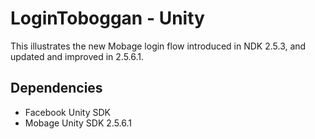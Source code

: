 LoginToboggan - Unity
=====================

This illustrates the new Mobage login flow introduced in NDK 2.5.3, and updated and improved in 2.5.6.1.


Dependencies
------------

- Facebook Unity SDK
- Mobage Unity SDK 2.5.6.1
